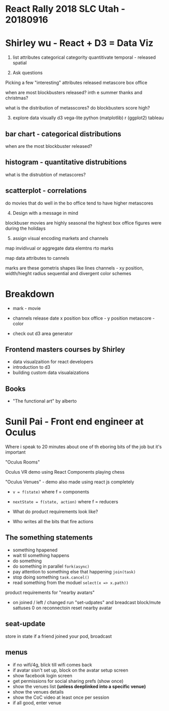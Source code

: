 # React Rally 2018 SLC Utah - 20180916

# Shirley wu - React + D3 = Data Viz

1.  list attributes
    categorical categority
    quantitivate
    temporal - released
    spatial

2.  Ask questions

Picking a few "interesting" attributes
released
metascore
box office

when are most blockbusters released? inth e summer thanks and christmas?

what is the distribution of metasscores?
do blockbusters score high?

3.  explore data visually
    d3
    vega-lite
    python (matplotlib)
    r (ggplot2)
    tableau

## bar chart - categorical distributions

when are the most blockbuster released?

## histogram - quantitative distrubitions

what is the distrubtion of metascores?

## scatterplot - correlations

do movies that do well in the bo office tend to have higher metascores

4.  Design with a message in mind

blockbuser movies are highly seasonal
the highest box office figures were during the holidays

5.  assign visual encoding
    markets and channels

map invidivual or aggregate data elemtns rto marks

map data attributes to cannels

marks are these gometris shapes like lines
channels - xy position, width/hieght radius
sequential and divergent color schemes

# Breakdown

- mark - movie

- channels
  release date x position
  box office - y position
  metascore - color

- check out d3 area generator

## Frontend masters courses by Shirley

- data visualzaition for react developers
- introduction to d3
- building custom data visualaizations

## Books

- "The functional art" by alberto

# Sunil Pai - Front end engineer at Oculus

Where i speak to 20 minutes about one of th eboring bits of the job but it's important

"Oculus Rooms"

Oculus VR demo using React Components playing chess

"Oculus Venues" - demo also made using react js completely

- `v = f(state)`
  where f = components

- `nextState = f(state, action)`
  where
  f = reducers

- What do product requirements look like?
- Who writes all the bits that fire actions

## The something statements

- something hpapened
- wait til something happens
- do something
- do something in parallel `fork(async)`
- pay attention to something else that happening `join(task)`
- stop doing something `task.cancel()`
- read something from the moduel `select(x => x.path))`

product requirements for "nearby avatars"

- on joined / left / changed run "set-udpates" and breadcast block/mute sattuses
  0 on reconnectoin reset nearby avatar

## seat-update

store in state
if a friend joined your pod, broadcast

## menus

- if no wifi/4g, blick till wifi comes back
- if avatar sisn't set up, block on the avatar setup screen
- show facebook login screen
- get permissions for social sharing prefs (show once)
- show the venues list **(unless deeplinked into a specific venue)**
- show the venues details
- show the CoC video at least once per session
- if all good, enter venue
